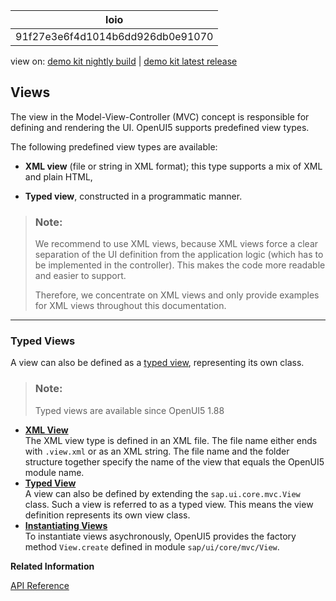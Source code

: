 <!-- loio91f27e3e6f4d1014b6dd926db0e91070 -->

| loio |
| -----|
| 91f27e3e6f4d1014b6dd926db0e91070 |

<div id="loio">

view on: [demo kit nightly build](https://sdk.openui5.org/nightly/#/topic/91f27e3e6f4d1014b6dd926db0e91070) | [demo kit latest release](https://sdk.openui5.org/topic/91f27e3e6f4d1014b6dd926db0e91070)</div>

## Views

The view in the Model-View-Controller \(MVC\) concept is responsible for defining and rendering the UI. OpenUI5 supports predefined view types.

The following predefined view types are available:

-   **XML view** \(file or string in XML format\); this type supports a mix of XML and plain HTML,

-   **Typed view**, constructed in a programmatic manner.


> ### Note:  
> We recommend to use XML views, because XML views force a clear separation of the UI definition from the application logic \(which has to be implemented in the controller\). This makes the code more readable and easier to support.
> 
> Therefore, we concentrate on XML views and only provide examples for XML views throughout this documentation.

***

<a name="loio91f27e3e6f4d1014b6dd926db0e91070__section_fxz_jf5_y4b"/>

### Typed Views

A view can also be defined as a [typed view](Typed_View_e6bb33d.md), representing its own class.

> ### Note:  
> Typed views are available since OpenUI5 1.88

-   **[XML View](XML_View_91f2928.md "The XML view type is defined in an XML file. The file name either ends with
			.view.xml or as an XML string. The file name and the folder structure
		together specify the name of the view that equals the OpenUI5 module name. ")**  
The XML view type is defined in an XML file. The file name either ends with `.view.xml` or as an XML string. The file name and the folder structure together specify the name of the view that equals the OpenUI5 module name.
-   **[Typed View](Typed_View_e6bb33d.md "A view can also be defined by extending the sap.ui.core.mvc.View class. Such a view is referred to as a typed view. This
		means the view definition represents its own view class.")**  
A view can also be defined by extending the `sap.ui.core.mvc.View` class. Such a view is referred to as a typed view. This means the view definition represents its own view class.
-   **[Instantiating Views](Instantiating_Views_68d0e58.md "To instantiate views asychronously, OpenUI5 provides the factory
		method View.create defined in module
		sap/ui/core/mvc/View.")**  
To instantiate views asychronously, OpenUI5 provides the factory method `View.create` defined in module `sap/ui/core/mvc/View`.

**Related Information**  


[API Reference](https://sdk.openui5.org/api/sap.ui.core.mvc.View)

